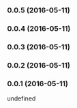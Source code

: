 ### 0.0.5 (2016-05-11)


### 0.0.4 (2016-05-11)


### 0.0.3 (2016-05-11)


### 0.0.2 (2016-05-11)


### 0.0.1 (2016-05-11)


undefined
